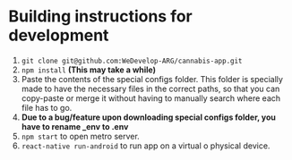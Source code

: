 # Building instructions for development

 1. `git clone git@github.com:WeDevelop-ARG/cannabis-app.git`
 2. `npm install`   **(This may take a while)**
 3.  Paste the contents of the special configs folder. This folder is specially made to have the necessary files in the correct paths, so that you can copy-paste or merge it without having to manually search where each file has to go.
 4. **Due to a bug/feature upon downloading special configs folder, you have to rename _env to .env**
 5. `npm start` to open metro server.
 6. `react-native run-android` to run app on a virtual o physical device.
